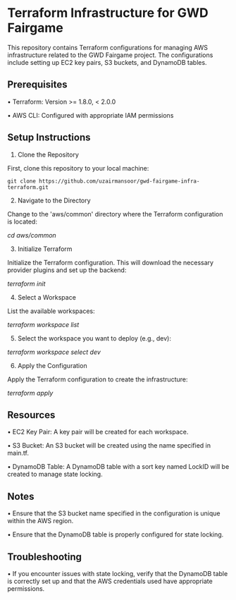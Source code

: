 # Terraform Infrastructure for GWD Fairgame

This repository contains Terraform configurations for managing AWS infrastructure related to the GWD Fairgame project. The configurations include setting up EC2 key pairs, S3 buckets, and DynamoDB tables.

## Prerequisites

•   Terraform: Version >= 1.8.0, < 2.0.0

•   AWS CLI: Configured with appropriate IAM permissions

## Setup Instructions

1. Clone the Repository

First, clone this repository to your local machine:

    git clone https://github.com/uzairmansoor/gwd-fairgame-infra-terraform.git

2. Navigate to the Directory

Change to the 'aws/common' directory where the Terraform configuration is located:

*cd aws/common*

3. Initialize Terraform

Initialize the Terraform configuration. This will download the necessary provider plugins and set up the backend:

*terraform init*

4. Select a Workspace

List the available workspaces:

*terraform workspace list*

5. Select the workspace you want to deploy (e.g., dev):

*terraform workspace select dev*

6. Apply the Configuration

Apply the Terraform configuration to create the infrastructure:

*terraform apply*

## Resources

•   EC2 Key Pair: A key pair will be created for each workspace.

•   S3 Bucket: An S3 bucket will be created using the name specified in main.tf.

•   DynamoDB Table: A DynamoDB table with a sort key named LockID will be created to manage state locking.

## Notes

•   Ensure that the S3 bucket name specified in the configuration is unique within the AWS region.

•   Ensure that the DynamoDB table is properly configured for state locking.

## Troubleshooting

•   If you encounter issues with state locking, verify that the DynamoDB table is correctly set up and that the AWS credentials used have appropriate permissions.